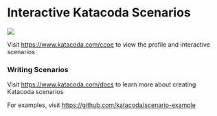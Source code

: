# Interactive Katacoda Scenarios

[![](http://shields.katacoda.com/katacoda/ccoe/count.svg)](https://www.katacoda.com/ccoe "Get your profile on Katacoda.com")

Visit https://www.katacoda.com/ccoe to view the profile and interactive scenarios

### Writing Scenarios
Visit https://www.katacoda.com/docs to learn more about creating Katacoda scenarios

For examples, visit https://github.com/katacoda/scenario-example
